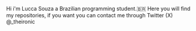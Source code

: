  Hi i'm Lucca Souza a Brazilian programming student.🇧🇷
 Here you will find my repositories, if you want you can contact me through Twitter (X) @_theironic
